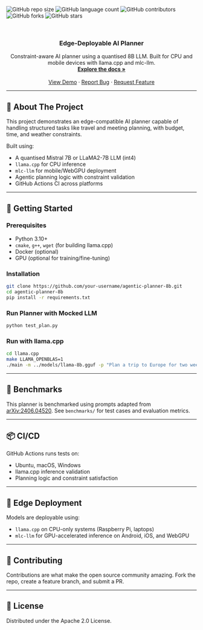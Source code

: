 <!-- PROJECT SHIELD -->
![GitHub repo size](https://img.shields.io/github/repo-size/your-username/ai-planner-on-edge)
![GitHub language count](https://img.shields.io/github/languages/count/your-username/ai-planner-on-edge)
![GitHub contributors](https://img.shields.io/github/contributors/your-username/ai-planner-on-edge)
![GitHub forks](https://img.shields.io/github/forks/your-username/ai-planner-on-edge?style=social)
![GitHub stars](https://img.shields.io/github/stars/your-username/ai-planner-on-edge?style=social)

<!-- PROJECT LOGO -->
<br />
<p align="center">
  <h3 align="center">Edge-Deployable AI Planner</h3>
  <p align="center">
    Constraint-aware AI planner using a quantised 8B LLM. Built for CPU and mobile devices with llama.cpp and mlc-llm.
    <br />
    <a href="https://github.com/your-username/ai-planner-on-edge"><strong>Explore the docs »</strong></a>
    <br />
    <br />
    <a href="#demo">View Demo</a>
    ·
    <a href="https://github.com/your-username/ai-planner-on-edge/issues">Report Bug</a>
    ·
    <a href="https://github.com/your-username/ai-planner-on-edge/issues">Request Feature</a>
  </p>
</p>

---

## 🧠 About The Project

This project demonstrates an edge-compatible AI planner capable of handling structured tasks like travel and meeting planning, with budget, time, and weather constraints.

Built using:
- A quantised Mistral 7B or LLaMA2-7B LLM (int4)
- `llama.cpp` for CPU inference
- `mlc-llm` for mobile/WebGPU deployment
- Agentic planning logic with constraint validation
- GitHub Actions CI across platforms

---

## 🚀 Getting Started

### Prerequisites
- Python 3.10+
- `cmake`, `g++`, `wget` (for building llama.cpp)
- Docker (optional)
- GPU (optional for training/fine-tuning)

### Installation

```bash
git clone https://github.com/your-username/agentic-planner-8b.git
cd agentic-planner-8b
pip install -r requirements.txt
```

### Run Planner with Mocked LLM

```bash
python test_plan.py
```

### Run with llama.cpp

```bash
cd llama.cpp
make LLAMA_OPENBLAS=1
./main -m ../models/llama-8b.gguf -p "Plan a trip to Europe for two weeks under $3000"
```

---

## 🧪 Benchmarks

This planner is benchmarked using prompts adapted from [arXiv:2406.04520](https://arxiv.org/pdf/2406.04520). See `benchmarks/` for test cases and evaluation metrics.

---

## 📦 CI/CD

GitHub Actions runs tests on:
- Ubuntu, macOS, Windows
- llama.cpp inference validation
- Planning logic and constraint satisfaction

---

## 📱 Edge Deployment

Models are deployable using:
- `llama.cpp` on CPU-only systems (Raspberry Pi, laptops)
- `mlc-llm` for GPU-accelerated inference on Android, iOS, and WebGPU

---

## 🤝 Contributing

Contributions are what make the open source community amazing. Fork the repo, create a feature branch, and submit a PR.

---

## 📄 License

Distributed under the Apache 2.0 License.
